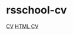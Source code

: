 # rsschool-cv
[CV](https://belka27.github.io/rsschool-cv/cv)
[HTML CV](https://belka27.github.io/rsschool-cv/)
